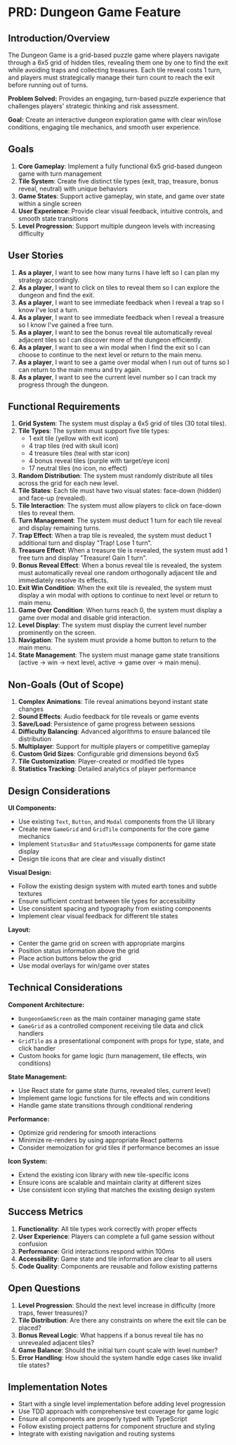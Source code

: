 # PRD: Dungeon Game Feature

## Introduction/Overview

The Dungeon Game is a grid-based puzzle game where players navigate through a 6x5 grid of hidden tiles, revealing them one by one to find the exit while avoiding traps and collecting treasures. Each tile reveal costs 1 turn, and players must strategically manage their turn count to reach the exit before running out of turns.

**Problem Solved:** Provides an engaging, turn-based puzzle experience that challenges players' strategic thinking and risk assessment.

**Goal:** Create an interactive dungeon exploration game with clear win/lose conditions, engaging tile mechanics, and smooth user experience.

## Goals

1. **Core Gameplay**: Implement a fully functional 6x5 grid-based dungeon game with turn management
2. **Tile System**: Create five distinct tile types (exit, trap, treasure, bonus reveal, neutral) with unique behaviors
3. **Game States**: Support active gameplay, win state, and game over state within a single screen
4. **User Experience**: Provide clear visual feedback, intuitive controls, and smooth state transitions
5. **Level Progression**: Support multiple dungeon levels with increasing difficulty

## User Stories

1. **As a player**, I want to see how many turns I have left so I can plan my strategy accordingly.
2. **As a player**, I want to click on tiles to reveal them so I can explore the dungeon and find the exit.
3. **As a player**, I want to see immediate feedback when I reveal a trap so I know I've lost a turn.
4. **As a player**, I want to see immediate feedback when I reveal a treasure so I know I've gained a free turn.
5. **As a player**, I want to see the bonus reveal tile automatically reveal adjacent tiles so I can discover more of the dungeon efficiently.
6. **As a player**, I want to see a win modal when I find the exit so I can choose to continue to the next level or return to the main menu.
7. **As a player**, I want to see a game over modal when I run out of turns so I can return to the main menu and try again.
8. **As a player**, I want to see the current level number so I can track my progress through the dungeon.

## Functional Requirements

1. **Grid System**: The system must display a 6x5 grid of tiles (30 total tiles).
2. **Tile Types**: The system must support five tile types:
   - 1 exit tile (yellow with exit icon)
   - 4 trap tiles (red with skull icon)
   - 4 treasure tiles (teal with star icon)
   - 4 bonus reveal tiles (purple with target/eye icon)
   - 17 neutral tiles (no icon, no effect)
3. **Random Distribution**: The system must randomly distribute all tiles across the grid for each new level.
4. **Tile States**: Each tile must have two visual states: face-down (hidden) and face-up (revealed).
5. **Tile Interaction**: The system must allow players to click on face-down tiles to reveal them.
6. **Turn Management**: The system must deduct 1 turn for each tile reveal and display remaining turns.
7. **Trap Effect**: When a trap tile is revealed, the system must deduct 1 additional turn and display "Trap! Lose 1 turn".
8. **Treasure Effect**: When a treasure tile is revealed, the system must add 1 free turn and display "Treasure! Gain 1 turn".
9. **Bonus Reveal Effect**: When a bonus reveal tile is revealed, the system must automatically reveal one random orthogonally adjacent tile and immediately resolve its effects.
10. **Exit Win Condition**: When the exit tile is revealed, the system must display a win modal with options to continue to next level or return to main menu.
11. **Game Over Condition**: When turns reach 0, the system must display a game over modal and disable grid interaction.
12. **Level Display**: The system must display the current level number prominently on the screen.
13. **Navigation**: The system must provide a home button to return to the main menu.
14. **State Management**: The system must manage game state transitions (active → win → next level, active → game over → main menu).

## Non-Goals (Out of Scope)

1. **Complex Animations**: Tile reveal animations beyond instant state changes
2. **Sound Effects**: Audio feedback for tile reveals or game events
3. **Save/Load**: Persistence of game progress between sessions
4. **Difficulty Balancing**: Advanced algorithms to ensure balanced tile distribution
5. **Multiplayer**: Support for multiple players or competitive gameplay
6. **Custom Grid Sizes**: Configurable grid dimensions beyond 6x5
7. **Tile Customization**: Player-created or modified tile types
8. **Statistics Tracking**: Detailed analytics of player performance

## Design Considerations

**UI Components:**

- Use existing `Text`, `Button`, and `Modal` components from the UI library
- Create new `GameGrid` and `GridTile` components for the core game mechanics
- Implement `StatusBar` and `StatusMessage` components for game state display
- Design tile icons that are clear and visually distinct

**Visual Design:**

- Follow the existing design system with muted earth tones and subtle textures
- Ensure sufficient contrast between tile types for accessibility
- Use consistent spacing and typography from existing components
- Implement clear visual feedback for different tile states

**Layout:**

- Center the game grid on screen with appropriate margins
- Position status information above the grid
- Place action buttons below the grid
- Use modal overlays for win/game over states

## Technical Considerations

**Component Architecture:**

- `DungeonGameScreen` as the main container managing game state
- `GameGrid` as a controlled component receiving tile data and click handlers
- `GridTile` as a presentational component with props for type, state, and click handler
- Custom hooks for game logic (turn management, tile effects, win conditions)

**State Management:**

- Use React state for game state (turns, revealed tiles, current level)
- Implement game logic functions for tile effects and win conditions
- Handle game state transitions through conditional rendering

**Performance:**

- Optimize grid rendering for smooth interactions
- Minimize re-renders by using appropriate React patterns
- Consider memoization for grid tiles if performance becomes an issue

**Icon System:**

- Extend the existing icon library with new tile-specific icons
- Ensure icons are scalable and maintain clarity at different sizes
- Use consistent icon styling that matches the existing design system

## Success Metrics

1. **Functionality**: All tile types work correctly with proper effects
2. **User Experience**: Players can complete a full game session without confusion
3. **Performance**: Grid interactions respond within 100ms
4. **Accessibility**: Game state and tile information are clear to all users
5. **Code Quality**: Components are reusable and follow existing patterns

## Open Questions

1. **Level Progression**: Should the next level increase in difficulty (more traps, fewer treasures)?
2. **Tile Distribution**: Are there any constraints on where the exit tile can be placed?
3. **Bonus Reveal Logic**: What happens if a bonus reveal tile has no unrevealed adjacent tiles?
4. **Game Balance**: Should the initial turn count scale with level number?
5. **Error Handling**: How should the system handle edge cases like invalid tile states?

## Implementation Notes

- Start with a single level implementation before adding level progression
- Use TDD approach with comprehensive test coverage for game logic
- Ensure all components are properly typed with TypeScript
- Follow existing project patterns for component structure and styling
- Integrate with existing navigation and routing systems
